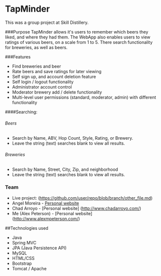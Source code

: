 # TapMinder
This was a group project at Skill Distillery.

###Purpose
TapMinder allows it's users to remember which beers they liked, and where they had them.  The WebApp also enables users to view ratings of various beers, on a scale from 1 to 5.  There search functionality for breweries, as well as beers.

###Features
* Find breweries and beer
* Rate beers and save ratings for later viewing
* Self sign up, and account deletion feature
* Self login / logout functionality
* Administrator account control
* Moderator brewery add / delete functionality
* Multi-level user permissions (standard, moderator, admin) with different functionality

####Searching:
###### Beers

* Search by Name, ABV, Hop Count, Style, Rating, or Brewery.
* Leave the string (text) searches blank to view all results.

###### Breweries
* Search by Name, Street, City, Zip, and neighborhood
* Leave the string (text) searches blank to view all results.

### Team
 * Live project: (https://github.com/user/repo/blob/branch/other_file.md)
 * Angel Moreira - [Personal website](http://www.armoreira.com/)
 * Chad Arroyo - [Personal website] (http://www.chadarroyo.com/)
 * Me (Alex Peterson) - [Personal website] (http://www.alexmpeterson.com/)

##Technologies used
  * Java
  * Spring MVC
  * JPA (Java Persistence API)
  * MySQL
  * HTML/CSS
  * Bootstrap
  * Tomcat / Apache
